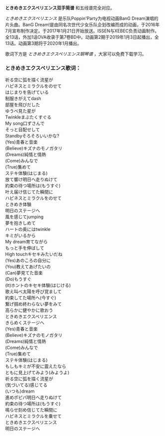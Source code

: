 

**ときめきエクスペリエンス双手简谱** 和五线谱完全对应。

_ときめきエクスペリエンス_ 是乐队Poppin'Party为电视动画BanG Dream演唱的片头曲。BanG
Dream!是由同名次世代少女乐队企划改编而成的动画，于2016年7月宣布制作决定。于2017年1月21日开始放送。ISSEN与XEBEC负责动画制作。全13话，外加1话OVA收录于第7卷BD中。动画第2期于2019年1月3日起播出，全13话。动画第3期将于2020年1月播出。

歌词下方是 _ときめきエクスペリエンス钢琴谱_ ，大家可以免费下载学习。

### ときめきエクスペリエンス歌词：

祈る空に弧を描く流星が  
ハピネスとミラクルをのせて  
はじまりを告げている  
制服きがえてdash  
部屋を飛びだした  
ゆうべ見た星が  
Twinkleまぶたくすぐる  
My song口ずさんで  
そっと目配せして  
Standbyそろそろいいかな?  
(Yes)青春と音楽  
(Believe)キズナのモノガタリ  
(Dreams)純情と情熱  
(Come)みんなで  
(True)集めて  
ステキ体験(はじまる)  
放て響け明日へ走りぬけて  
約束の待つ場所は(もうすぐ)  
叶え届け信じてた瞬間に  
ハピネスとミラクルをのせて  
ときめき体験  
明日のステージへ  
風を感じてjumping  
夢を抱きしめて  
ハートの奥にはtwinkle  
キミがいるから  
My dream育てながら  
もっと手を伸ばして  
High touchキセキみたいだね  
(Yes)あのころの自分に  
(You)教えてあげたいの  
(Can)夢見てた音楽  
(Do)もうすぐ  
(It)ホントのキセキ体験(はじける)  
歌え叫べ太陽を呼び覚まして  
約束してた場所へ(今すぐ)  
繋げ掴め終わらない夢をみて  
高らかに健やかに歌おう  
ときめきエクスペリエンス  
きらめくステージへ  
(Yes)青春と音楽  
(Believe)キズナのモノガタリ  
(Dreams)純情と情熱  
(Come)みんなで  
(True)集めて  
ステキ体験(はじまる)  
もしもキミが不安に震えたなら  
ともに見上げてみよう(みようよ)  
祈る空に弧を描く流星が  
(気づいてる)感じてる  
(いつも)dream  
進めポピパ明日へ走りぬけて  
約束の待つ場所は(もうすぐ)  
鳴らせ刻め信じてた瞬間に  
ハピネスとミラクルを乗せて  
ときめきエクスペリエンス  
明日のステージへ

